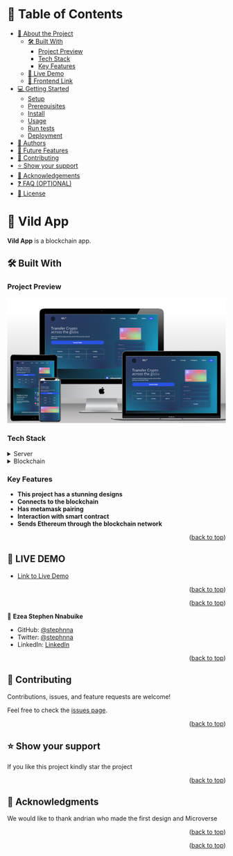 <!-- TABLE OF CONTENTS -->

# 📗 Table of Contents

- [📖 About the Project](#about-project)
  - [🛠 Built With](#built-with)
    - [Project Preview](#schema)
    - [Tech Stack](#tech-stack)
    - [Key Features](#key-features)
  - [🚀 Live Demo](#live-demo)
  - [🚀 Frontend Link](#frontend-link)
- [💻 Getting Started](#getting-started)
  - [Setup](#setup)
  - [Prerequisites](#prerequisites)
  - [Install](#install)
  - [Usage](#usage)
  - [Run tests](#run-tests)
  - [Deployment](#triangular_flag_on_post-deployment)
- [👥 Authors](#authors)
- [🔭 Future Features](#future-features)
- [🤝 Contributing](#contributing)
- [⭐️ Show your support](#support)
- [🙏 Acknowledgements](#acknowledgements)
- [❓ FAQ (OPTIONAL)](#faq)
- [📝 License](#license)

<!-- PROJECT DESCRIPTION -->

# 📖 Vild App<a name="about-project"></a>

**Vild App** is a blockchain app.

## 🛠 Built With <a name="built-with"></a>

### Project Preview <a name="screeshot"></a>
<img src="./client/public/screenshot.png" />

### Tech Stack <a name="tech-stack"></a>

<details>
  <summary>Server</summary>
  <ul>
    <li><a href="https://expressjs.com/">Ruby on Rails</a></li>
  </ul>
</details>

<details>
<summary>Blockchain</summary>
  <ul>
    <li><a href="https://www.postgresql.org/">Ethereum</a></li>
  </ul>
</details>

<!-- Features -->

### Key Features <a name="key-features"></a>

- **This project has a stunning designs**
- **Connects to the blockchain**
- **Has metamask pairing**
- **Interaction with smart contract**
- **Sends Ethereum through the blockchain network**

<p align="right">(<a href="#readme-top">back to top</a>)</p>

<!-- LIVE DEMO -->
## 🚀 LIVE DEMO <a name="live-demo"></a>
- [Link to Live Demo](https://vildcoin.vercel.app/)

<p align="right">(<a href="#readme-top">back to top</a>)</p>

<p align="right">(<a href="#readme-top">back to top</a>)</p>

<!-- AUTHORS -->

👤 **Ezea Stephen Nnabuike**

- GitHub: [@stephnna](https://github.com/stephnna)
- Twitter: [@stephnna](https://twitter.com/stephnna)
- LinkedIn: [LinkedIn](https://www.linkedin.com/in/stephen-ezea/)

<p align="right">(<a href="#readme-top">back to top</a>)</p>

<!-- CONTRIBUTING -->

## 🤝 Contributing <a name="contributing"></a>

Contributions, issues, and feature requests are welcome!

Feel free to check the [issues page](../../issues/).

<p align="right">(<a href="#readme-top">back to top</a>)</p>

<!-- SUPPORT -->

## ⭐️ Show your support <a name="support"></a>

If you like this project kindly star the project

<p align="right">(<a href="#readme-top">back to top</a>)</p>

<!-- ACKNOWLEDGEMENTS -->

## 🙏 Acknowledgments <a name="acknowledgements"></a>

We would like to thank andrian who made the first design and Microverse 

<p align="right">(<a href="#readme-top">back to top</a>)</p>

<p align="right">(<a href="#readme-top">back to top</a>)</p>